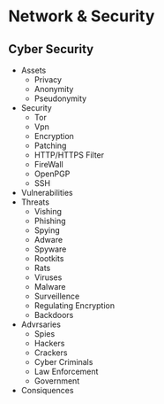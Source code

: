 # Network & Security

## Cyber Security

- Assets
    - Privacy
    - Anonymity
    - Pseudonymity
- Security
    - Tor
    - Vpn
    - Encryption
    - Patching
    - HTTP/HTTPS Filter
    - FireWall
    - OpenPGP
    - SSH
- Vulnerabilities
- Threats
    - Vishing
    - Phishing
    - Spying
    - Adware
    - Spyware
    - Rootkits
    - Rats
    - Viruses
    - Malware
    - Surveillence
    - Regulating Encryption
    - Backdoors
- Advrsaries
    - Spies
    - Hackers
    - Crackers
    - Cyber Criminals
    - Law Enforcement
    - Government
- Consiquences